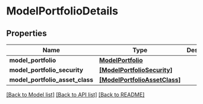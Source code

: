 # ModelPortfolioDetails


## Properties
Name | Type | Description | Notes
------------ | ------------- | ------------- | -------------
**model_portfolio** | [**ModelPortfolio**](ModelPortfolio.md) |  | [optional] 
**model_portfolio_security** | [**[ModelPortfolioSecurity]**](ModelPortfolioSecurity.md) |  | [optional] 
**model_portfolio_asset_class** | [**[ModelPortfolioAssetClass]**](ModelPortfolioAssetClass.md) |  | [optional] 

[[Back to Model list]](../README.md#documentation-for-models) [[Back to API list]](../README.md#documentation-for-api-endpoints) [[Back to README]](../README.md)


